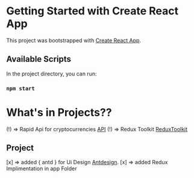 # Getting Started with Create React App

This project was bootstrapped with [Create React App](https://github.com/facebook/create-react-app).

## Available Scripts

In the project directory, you can run:

### `npm start`

# What's in Projects??

(!) => Rapid Api for cryptocurrencies [API](https://rapidapi.com/)
(!) => Redux Toolkit [ReduxToolkit](https://redux.js.org/)

## Project

[x] => added { antd } for Ui Design [Antdesign](https://ant.design/).
[x] => added Redux Implimentation in app Folder
